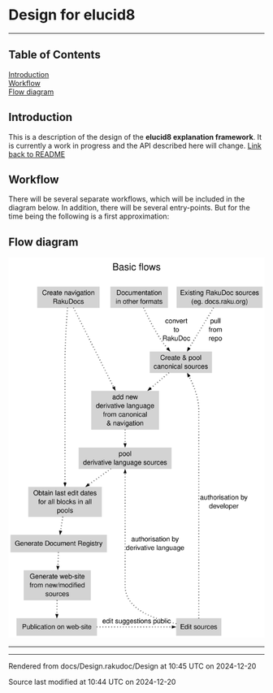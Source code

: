 
# Design for elucid8

----

## Table of Contents

<a href="#Introduction">Introduction</a>   
<a href="#Workflow">Workflow</a>   
<a href="#Flow_diagram">Flow diagram</a>   


<div id="Introduction"></div>

## Introduction
<span class="para" id="6c96b2c"></span>This is a description of the design of the **elucid8 explanation framework**. It is currently a work in progress and the API described here will change. [Link back to README](README.md) 

<div id="Workflow"></div>

## Workflow
<span class="para" id="7c74ec9"></span>There will be several separate workflows, which will be included in the diagram below. In addition, there will be several entry-points. But for the time being the following is a first approximation: 


<div id="Flow diagram"></div><div id="Flow_diagram"></div>

## Flow diagram
![](Design_Flow_diagram.svg)



----

----

Rendered from docs/Design.rakudoc/Design at 10:45 UTC on 2024-12-20

Source last modified at 10:44 UTC on 2024-12-20

